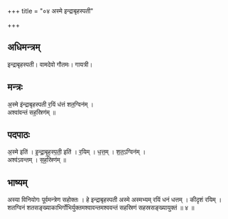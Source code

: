 +++
title = "०४ अस्मे इन्द्राबृहस्पती"

+++
## अधिमन्त्रम्
इन्द्राबृहस्पती। वामदेवो गौतमः। गायत्री।

## मन्त्रः
अ॒स्मे इ॑न्द्राबृहस्पती र॒यिं ध॑त्तं शत॒ग्विन॑म् ।  
अश्वा॑वन्तं सह॒स्रिण॑म् ॥

## पदपाठः
अ॒स्मे इति॑ । इ॒न्द्रा॒बृ॒ह॒स्प॒ती॒ इति॑ । र॒यिम् । ध॒त्त॒म् । श॒त॒ऽग्विन॑म् ।  
अश्व॑ऽवन्तम् । स॒ह॒स्रिण॑म् ॥

## भाष्यम्
अस्या विनियोगः पूर्वमन्त्रेण सहोक्तः । हे इन्द्राबृहस्पती अस्मे अस्मभ्यम् रयिं धनं धत्तम् । कीदृशं रयिम् । शतग्विनं शतसङ्ख्याकाभिर्गोभिर्युक्तमश्वावन्तमश्ववन्तं सहस्रिणं सहस्रसङ्ख्यायुक्तं ॥ ४ ॥